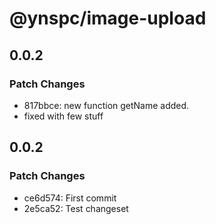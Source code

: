 # @ynspc/image-upload

## 0.0.2

### Patch Changes

- 817bbce: new function getName added.
- fixed with few stuff

## 0.0.2

### Patch Changes

- ce6d574: First commit
- 2e5ca52: Test changeset
